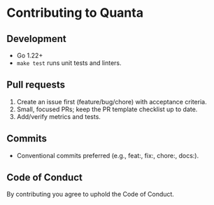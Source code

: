 # Contributing to Quanta

## Development
- Go 1.22+
- `make test` runs unit tests and linters.

## Pull requests
1. Create an issue first (feature/bug/chore) with acceptance criteria.
2. Small, focused PRs; keep the PR template checklist up to date.
3. Add/verify metrics and tests.

## Commits
- Conventional commits preferred (e.g., feat:, fix:, chore:, docs:).

## Code of Conduct
By contributing you agree to uphold the Code of Conduct.
